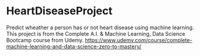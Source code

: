# HeartDiseaseProject
Predict wheather a person has or not heart disease using machine learning.
This project is from the Complete A.I. & Machine Learning, Data Science Bootcamp course from Udemy.
https://www.udemy.com/course/complete-machine-learning-and-data-science-zero-to-mastery/
